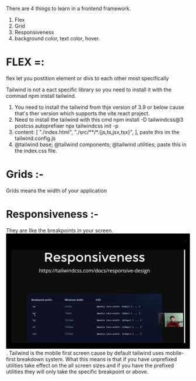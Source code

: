 There are 4 things to learn in a frontend framework.  
1. Flex
2. Grid
3. Responsiveness
4. background color, text color, hover.


# FLEX =: 
flex let you postition element or divs  to each other most specifically 

Tailwind is not a eact specific library so you need to install it with the commad npm install tailwind.
1. You need to install the tailwind from thje version of 3.9 or below cause that's ther version which supports the vite react project.
2. Need to install the tailwind with this cmd npm install -D tailwindcss@3 postcss autoprefixer
npx tailwindcss init -p
3.   content: [
    "./index.html",
    "./src/**/*.{js,ts,jsx,tsx}",
  ],
   paste this im the tailwind.config.js
4. @tailwind base;
@tailwind components;
@tailwind utilities;
paste this in the index.css file.

# Grids :-
Grids means the width of your application 

# Responsiveness :-
They are like the breakpoints in your screen.![sizes for the responsiveness](image.png).
Tailwind is  the mobile first screen cause by default tailwind uses mobile-first breakdown system. What this means is that if you have unprefixed utilities take effect on the all screen sizes and if you have the prefixed utilities they will only take the specific breakpoint or above.
